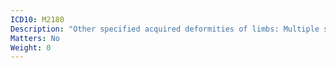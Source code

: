 ```yaml
---
ICD10: M2180
Description: "Other specified acquired deformities of limbs: Multiple sites"
Matters: No
Weight: 0
---
```


